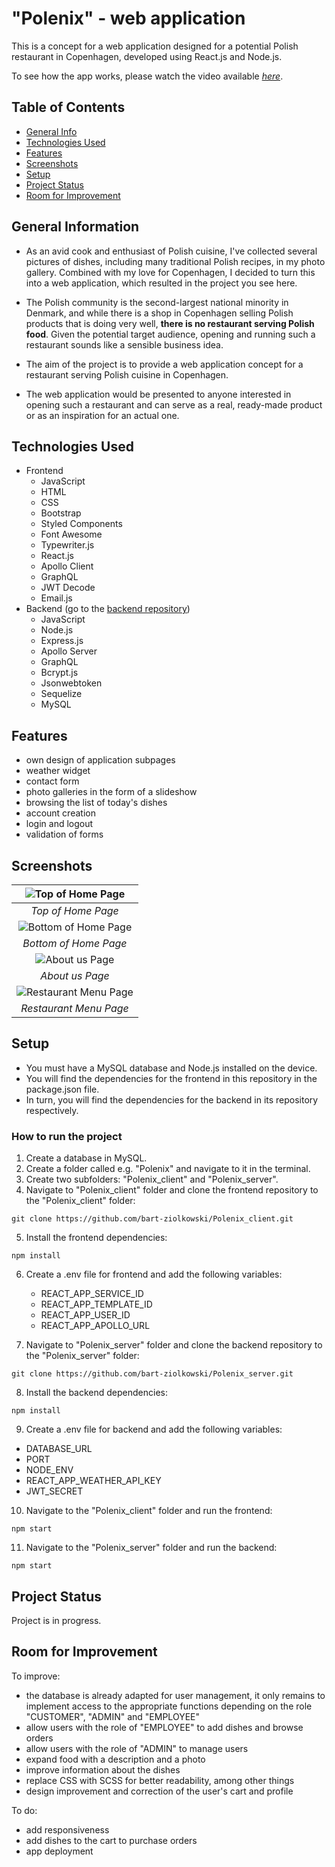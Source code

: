 # "Polenix" - web application

This is a concept for a web application designed for a potential Polish restaurant in Copenhagen, developed using React.js and Node.js.

To see how the app works, please watch the video available [_here_](https://youtu.be/jQvGdUtV6qg).

## Table of Contents

- [General Info](#general-information)
- [Technologies Used](#technologies-used)
- [Features](#features)
- [Screenshots](#screenshots)
- [Setup](#setup)
- [Project Status](#project-status)
- [Room for Improvement](#room-for-improvement)

## General Information

- As an avid cook and enthusiast of Polish cuisine, I've collected several pictures of dishes, including many traditional Polish recipes, in my photo gallery. Combined with my love for Copenhagen, I decided to turn this into a web application, which resulted in the project you see here.

- The Polish community is the second-largest national minority in Denmark, and while there is a shop in Copenhagen selling Polish products that is doing very well, **there is no restaurant serving Polish food**. Given the potential target audience, opening and running such a restaurant sounds like a sensible business idea.

- The aim of the project is to provide a web application concept for a restaurant serving Polish cuisine in Copenhagen.

- The web application would be presented to anyone interested in opening such a restaurant and can serve as a real, ready-made product or as an inspiration for an actual one.

## Technologies Used

- Frontend
  - JavaScript
  - HTML
  - CSS
  - Bootstrap
  - Styled Components
  - Font Awesome
  - Typewriter.js
  - React.js
  - Apollo Client
  - GraphQL
  - JWT Decode
  - Email.js
- Backend (go to the [backend repository](https://github.com/bart-ziolkowski/Polenix_server))
  - JavaScript
  - Node.js
  - Express.js
  - Apollo Server
  - GraphQL
  - Bcrypt.js
  - Jsonwebtoken
  - Sequelize
  - MySQL

## Features

- own design of application subpages
- weather widget
- contact form
- photo galleries in the form of a slideshow
- browsing the list of today's dishes
- account creation
- login and logout
- validation of forms

## Screenshots

|      ![Top of Home Page](./README_img/homeTopScreen.png)       |
| :------------------------------------------------------------: |
|                       _Top of Home Page_                       |
|      ![Bottom of Home Page](./README_img/homeBottom.png)       |
|                     _Bottom of Home Page_                      |
|         ![About us Page](./README_img/aboutScreen.png)         |
|                        _About us Page_                         |
| ![Restaurant Menu Page](./README_img/restaurantMenuScreen.png) |
|                     _Restaurant Menu Page_                     |

## Setup

- You must have a MySQL database and Node.js installed on the device.
- You will find the dependencies for the frontend in this repository in the package.json file.
- In turn, you will find the dependencies for the backend in its repository respectively.

### How to run the project

1. Create a database in MySQL.
2. Create a folder called e.g. "Polenix" and navigate to it in the terminal.
3. Create two subfolders: "Polenix_client" and "Polenix_server".
4. Navigate to "Polenix_client" folder and clone the frontend repository to the "Polenix_client" folder:

```
git clone https://github.com/bart-ziolkowski/Polenix_client.git
```

5. Install the frontend dependencies:

```
npm install
```

6. Create a .env file for frontend and add the following variables:

   - REACT_APP_SERVICE_ID
   - REACT_APP_TEMPLATE_ID
   - REACT_APP_USER_ID
   - REACT_APP_APOLLO_URL

7. Navigate to "Polenix_server" folder and clone the backend repository to the "Polenix_server" folder:

```
git clone https://github.com/bart-ziolkowski/Polenix_server.git
```

8. Install the backend dependencies:

```
npm install
```

9. Create a .env file for backend and add the following variables:

- DATABASE_URL
- PORT
- NODE_ENV
- REACT_APP_WEATHER_API_KEY
- JWT_SECRET

10. Navigate to the "Polenix_client" folder and run the frontend:

```
npm start
```

11. Navigate to the "Polenix_server" folder and run the backend:

```
npm start
```

## Project Status

Project is in progress.

## Room for Improvement

To improve:

- the database is already adapted for user management, it only remains to implement access to the appropriate functions depending on the role "CUSTOMER", "ADMIN" and "EMPLOYEE"
- allow users with the role of "EMPLOYEE" to add dishes and browse orders
- allow users with the role of "ADMIN" to manage users
- expand food with a description and a photo
- improve information about the dishes
- replace CSS with SCSS for better readability, among other things
- design improvement and correction of the user's cart and profile

To do:

- add responsiveness
- add dishes to the cart to purchase orders
- app deployment
